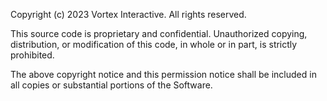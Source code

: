 Copyright (c) 2023 Vortex Interactive. All rights reserved.

This source code is proprietary and confidential. Unauthorized copying, distribution, or modification of this code, in whole or in part, is strictly prohibited.

The above copyright notice and this permission notice shall be included in all copies or substantial portions of the Software.